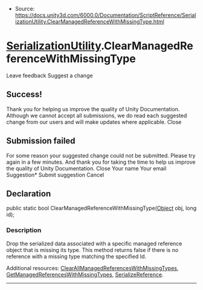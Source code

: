 * Source: https://docs.unity3d.com/6000.0/Documentation/ScriptReference/SerializationUtility.ClearManagedReferenceWithMissingType.html

#  [SerializationUtility](https://docs.unity3d.com/6000.0/Documentation/ScriptReference/SerializationUtility.html).ClearManagedReferenceWithMissingType
Leave feedback
Suggest a change
## Success!
Thank you for helping us improve the quality of Unity Documentation. Although we cannot accept all submissions, we do read each suggested change from our users and will make updates where applicable.
Close
## Submission failed
For some reason your suggested change could not be submitted. Please <a>try again</a> in a few minutes. And thank you for taking the time to help us improve the quality of Unity Documentation.
Close
Your name Your email Suggestion* Submit suggestion
Cancel
## Declaration
public static bool ClearManagedReferenceWithMissingType([Object](https://docs.unity3d.com/6000.0/Documentation/ScriptReference/Object.html) obj, long id); 
### Description
Drop the serialized data associated with a specific managed reference object that is missing its type.
This method returns false if there is no reference with a missing type matching the specified Id.  
  
Additional resources: [ClearAllManagedReferencesWithMissingTypes](https://docs.unity3d.com/6000.0/Documentation/ScriptReference/SerializationUtility.ClearAllManagedReferencesWithMissingTypes.html), [GetManagedReferencesWithMissingTypes](https://docs.unity3d.com/6000.0/Documentation/ScriptReference/SerializationUtility.GetManagedReferencesWithMissingTypes.html), [SerializeReference](https://docs.unity3d.com/6000.0/Documentation/ScriptReference/SerializeReference.html). 
* * *
